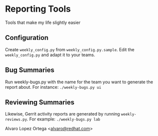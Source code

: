 Reporting Tools
===============
Tools that make my life slightly easier

Configuration
-------------
Create ``weekly_config.py`` from ``weekly_config.py.sample``.
Edit the ``weekly_config.py`` and adapt it to your teams.

Bug Summaries
-------------
Run weekly-bugs.py with the name for the team you want to generate the report about. For instance:
```./weekly-bugs.py ui```

Reviewing Summaries
-------------------
Likewise, Gerrit activity reports are generated by running `weekly-reviews.py`. For example:
```./weekly-bugs.py lab```


Alvaro Lopez Ortega
\<alvaro@redhat.com\>
